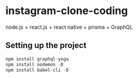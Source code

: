 # instagram-clone-coding
node.js + react.js + react native + prisma + GraphQL

## Setting up the project
```js
npm install graphql-yoga
npm install nodemon -D
npm install babel-cli -D
```



